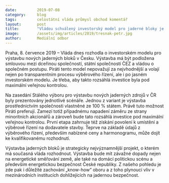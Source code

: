 ```yaml
---
date:         2019-07-08
category:     blog
tags:         celostátní vláda průmysl obchod komentář
layout:       post
title:        "Vládou schválený investorský model pro jaderné bloky je nevhodný"
image:        /assets/img/articles/2019/tresnak-petr.jpg
author:       Mediální odbor
---
```

 
Praha, 8. července 2019 – Vláda dnes rozhodla o investorském modelu pro výstavbu nových jaderných bloků v Česku. Výstavba má být podložena smlouvou mezi dceřinou společností, státní společností ČEZ a vládou o společném postupu. Piráti tento model nepovažují za nejvhodnější a volají nejen po transparentním procesu výběrového řízení, ale i po jasném investorském modelu. Je třeba, aby takto rozsáhlá investice byla pod maximální veřejnou kontrolou. 

Na zasedání Stálého výboru pro výstavbu nových jaderných zdrojů v ČR byly prezentovány jednotlivé scénáře. Jednou z variant je výstavba prostřednictvím společnosti vlastněné ze 100 % státem. Právě tuto možnost Piráti preferují. Zamezí totiž případnému napadení záměru ze strany minoritních akcionářů a zároveň bude tato rozsáhlá investice pod maximální veřejnou kontrolou. První etapa zahrnuje též získání povolení k umístění a výběrové řízení na dodavatele stavby. Teprve na základě údajů z výběrového řízení, především nabízené ceny a harmonogramu, může dojít ke kvalifikovanému rozhodnutí. 

Výstavba jaderných bloků je strategicky nejvýznamnější projekt, o kterém má současná vláda rozhodnout. Výstavba bude mít závažné dopady nejen na energetické směřování země, ale také na domácí politickou scénu a především energetickou bezpečnost České republiky. Z našeho pohledu je zde pak i důležité zachování „know-how“ oboru a z toho plynoucí vliv v mezinárodních institucích dohlížejících na jadernou bezpečnost.
